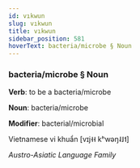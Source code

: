 ```yaml
---
id: vıkwun
slug: vıkwun
title: vıkwun
sidebar_position: 581
hoverText: bacteria/microbe § Noun
---
```


### bacteria/microbe § Noun

**Verb**: to be a bacteria/microbe

**Noun**: bacteria/microbe

**Modifier**: bacterial/microbial

Vietnamese vi khuẩn [vɪj˧˧ kʰwəŋ˨˩˦] 

*Austro-Asiatic Language Family*